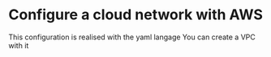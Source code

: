# Configure a cloud network with AWS
This configuration is realised with the yaml langage
You can create a VPC with it
